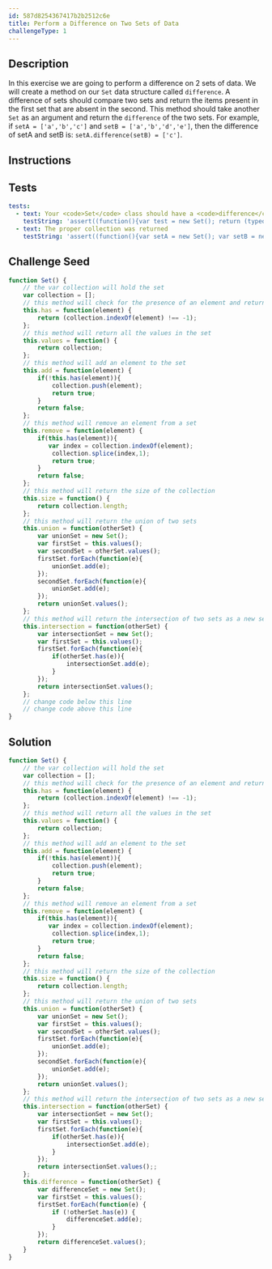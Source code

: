 ```yaml
---
id: 587d8254367417b2b2512c6e
title: Perform a Difference on Two Sets of Data
challengeType: 1
---
```


## Description
<section id='description'>
In this exercise we are going to perform a difference on 2 sets of data. We will create a method on our <code>Set</code> data structure called <code>difference</code>. A difference of sets should compare two sets and return the items present in the first set that are absent in the second. This method should take another <code>Set</code> as an argument and return the <code>difference</code> of the two sets.
For example, if <code>setA = ['a','b','c']</code> and <code>setB = ['a','b','d','e']</code>, then the difference of setA and setB is: <code>setA.difference(setB) = ['c']</code>.
</section>

## Instructions
<section id='instructions'>

</section>

## Tests
<section id='tests'>

```yml
tests:
  - text: Your <code>Set</code> class should have a <code>difference</code> method.
    testString: 'assert((function(){var test = new Set(); return (typeof test.difference === "function")})(), "Your <code>Set</code> class should have a <code>difference</code> method.");'
  - text: The proper collection was returned
    testString: 'assert((function(){var setA = new Set(); var setB = new Set(); setA.add("a"); setA.add("b"); setA.add("c"); setB.add("c"); setB.add("d"); var differenceSetAB = setA.difference(setB); return (differenceSetAB.size() === 2) && (differenceSetAB.values() === [ "a", "b" ])})(), "The expected collection was not returned");'

```

</section>

## Challenge Seed
<section id='challengeSeed'>

<div id='js-seed'>

```js
function Set() {
    // the var collection will hold the set
    var collection = [];
    // this method will check for the presence of an element and return true or false
    this.has = function(element) {
        return (collection.indexOf(element) !== -1);
    };
    // this method will return all the values in the set
    this.values = function() {
        return collection;
    };
    // this method will add an element to the set
    this.add = function(element) {
        if(!this.has(element)){
            collection.push(element);
            return true;
        }
        return false;
    };
    // this method will remove an element from a set
    this.remove = function(element) {
        if(this.has(element)){
           var index = collection.indexOf(element);
            collection.splice(index,1);
            return true;
        }
        return false;
    };
    // this method will return the size of the collection
    this.size = function() {
        return collection.length;
    };
    // this method will return the union of two sets
    this.union = function(otherSet) {
        var unionSet = new Set();
        var firstSet = this.values();
        var secondSet = otherSet.values();
        firstSet.forEach(function(e){
            unionSet.add(e);
        });
        secondSet.forEach(function(e){
            unionSet.add(e);
        });
        return unionSet.values();
    };
    // this method will return the intersection of two sets as a new set
    this.intersection = function(otherSet) {
        var intersectionSet = new Set();
        var firstSet = this.values();
        firstSet.forEach(function(e){
            if(otherSet.has(e)){
                intersectionSet.add(e);
            }
        });
        return intersectionSet.values();
    };
    // change code below this line
    // change code above this line
}
```

</div>



</section>

## Solution
<section id='solution'>


```js
function Set() {
    // the var collection will hold the set
    var collection = [];
    // this method will check for the presence of an element and return true or false
    this.has = function(element) {
        return (collection.indexOf(element) !== -1);
    };
    // this method will return all the values in the set
    this.values = function() {
        return collection;
    };
    // this method will add an element to the set
    this.add = function(element) {
        if(!this.has(element)){
            collection.push(element);
            return true;
        }
        return false;
    };
    // this method will remove an element from a set
    this.remove = function(element) {
        if(this.has(element)){
           var index = collection.indexOf(element);
            collection.splice(index,1);
            return true;
        }
        return false;
    };
    // this method will return the size of the collection
    this.size = function() {
        return collection.length;
    };
    // this method will return the union of two sets
    this.union = function(otherSet) {
        var unionSet = new Set();
        var firstSet = this.values();
        var secondSet = otherSet.values();
        firstSet.forEach(function(e){
            unionSet.add(e);
        });
        secondSet.forEach(function(e){
            unionSet.add(e);
        });
        return unionSet.values();
    };
    // this method will return the intersection of two sets as a new set
    this.intersection = function(otherSet) {
        var intersectionSet = new Set();
        var firstSet = this.values();
        firstSet.forEach(function(e){
            if(otherSet.has(e)){
                intersectionSet.add(e);
            }
        });
        return intersectionSet.values();;
    };
    this.difference = function(otherSet) {
        var differenceSet = new Set();
        var firstSet = this.values();
        firstSet.forEach(function(e) {
            if (!otherSet.has(e)) {
                differenceSet.add(e);
            }
        });
        return differenceSet.values();
    }
}
```

</section>
